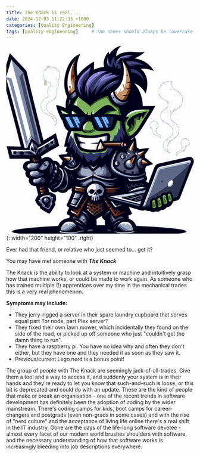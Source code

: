 ```yaml
---
title: The Knack is real...
date: 2024-12-03 11:22:33 +1000
categories: [Quality Engineering]
tags: [quality-engineering]     # TAG names should always be lowercase
---
```



![post avatar](/assets/avatar_16.png){: width="200" height="100" .right}

Ever had that friend, or relative who just seemed to... get it? 

You may have met someone with _**The Knack**_

The Knack is the ability to look at a system or machine and intuitively grasp how that machine works, or could be made to work again. As someone who has trained multiple (!) apprentices over my time in the mechanical trades this is a very real phenomenon.

**Symptoms may include:**
- They jerry-rigged a server in their spare laundry cupboard that serves equal part Tor node, part Plex server?
- They fixed their own lawn mower, which incidentally they found on the side of the road, or picked up off someone who just "couldn't get the damn thing to run".
- They have a raspberry pi. You have no idea why and often they don't either, but they have one and they needed it as soon as they saw it.
- Previous/current Lego nerd is a bonus point!

The group of people with The Knack are seemingly jack-of-all-trades. Give them a tool and a way to access it, and suddenly your system is in their hands and they're ready to let you know that such-and-such is loose, or this bit is deprecated and could do with an update.
These are the kind of people that make or break an organisation - one of the recent trends in software development has definitely been the adoption of coding by the wider mainstream. There's coding camps for kids, boot camps for career-changers and postgrads (even non-grads in some cases) and with the rise of "nerd culture" and the acceptance of living life online there's a real shift in the IT industry. Gone are the days of the life-long software devotee - almost every facet of our modern world brushes shoulders with software, and the necessary understanding of how that software works is increasingly bleeding into job descriptions everywhere.




